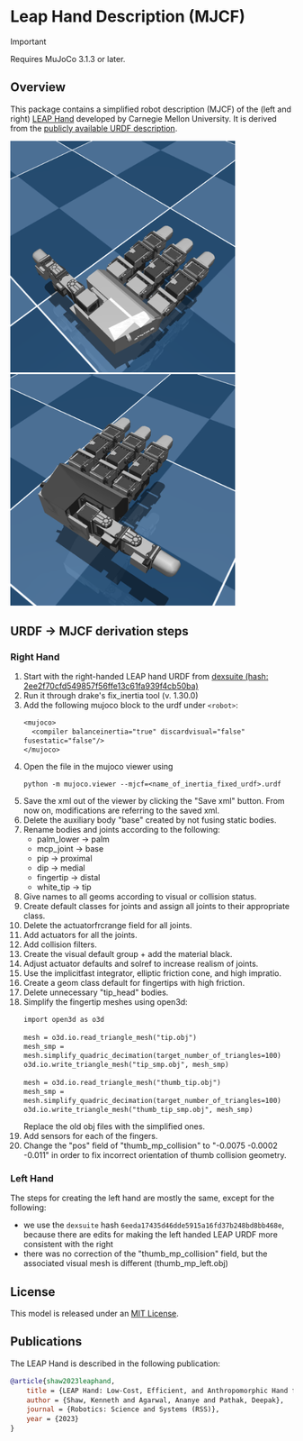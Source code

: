 # Leap Hand Description (MJCF)

> [!IMPORTANT]
> Requires MuJoCo 3.1.3 or later.

## Overview

This package contains a simplified robot description (MJCF) of the (left and right) [LEAP Hand](https://leaphand.com/) developed by Carnegie Mellon University. It is derived from the [publicly available URDF description](https://github.com/dexsuite/dex-urdf/tree/main/robots/hands/leap_hand).

<p float="left">
  <img src="left_hand.png" width="400">
  <img src="right_hand.png" width="400">
</p>

## URDF → MJCF derivation steps

### Right Hand
1. Start with the right-handed LEAP hand URDF from [dexsuite (hash: 2ee2f70cfd549857f56ffe13c61fa939f4cb50ba)](https://github.com/dexsuite/dex-urdf/tree/main/robots/hands/leap_hand)
2. Run it through drake's fix_inertia tool (v. 1.30.0)
3. Add the following mujoco block to the urdf under `<robot>`:
    ```
    <mujoco>
      <compiler balanceinertia="true" discardvisual="false" fusestatic="false"/>
    </mujoco>
    ```
4. Open the file in the mujoco viewer using
    ```
    python -m mujoco.viewer --mjcf=<name_of_inertia_fixed_urdf>.urdf
    ```
5. Save the xml out of the viewer by clicking the "Save xml" button. From now on, modifications are referring to the saved xml.
6. Delete the auxiliary body "base" created by not fusing static bodies.
7. Rename bodies and joints according to the following:
    - palm_lower -> palm
    - mcp_joint -> base
    - pip -> proximal
    - dip -> medial
    - fingertip -> distal
    - white_tip -> tip
8. Give names to all geoms according to visual or collision status.
9. Create default classes for joints and assign all joints to their appropriate class.
10. Delete the actuatorfrcrange field for all joints.
11. Add actuators for all the joints.
12. Add collision filters.
13. Create the visual default group + add the material black.
14. Adjust actuator defaults and solref to increase realism of joints.
15. Use the implicitfast integrator, elliptic friction cone, and high impratio.
16. Create a geom class default for fingertips with high friction.
17. Delete unnecessary "tip_head" bodies.
18. Simplify the fingertip meshes using open3d:
    ```
    import open3d as o3d

    mesh = o3d.io.read_triangle_mesh("tip.obj")
    mesh_smp = mesh.simplify_quadric_decimation(target_number_of_triangles=100)
    o3d.io.write_triangle_mesh("tip_smp.obj", mesh_smp)

    mesh = o3d.io.read_triangle_mesh("thumb_tip.obj")
    mesh_smp = mesh.simplify_quadric_decimation(target_number_of_triangles=100)
    o3d.io.write_triangle_mesh("thumb_tip_smp.obj", mesh_smp)
    ```
    Replace the old obj files with the simplified ones.
19. Add sensors for each of the fingers.
20. Change the "pos" field of "thumb_mp_collision" to "-0.0075 -0.0002 -0.011" in
    order to fix incorrect orientation of thumb collision geometry.

### Left Hand
The steps for creating the left hand are mostly the same, except for the following:
- we use the `dexsuite` hash `6eeda17435d46dde5915a16fd37b248bd8bb468e`, because there are edits for making the left handed LEAP URDF more consistent with the right
- there was no correction of the "thumb_mp_collision" field, but the associated visual mesh is different (thumb_mp_left.obj)

## License

This model is released under an [MIT License](LICENSE).

## Publications

The LEAP Hand is described in the following publication:

```bibtex
@article{shaw2023leaphand,
    title = {LEAP Hand: Low-Cost, Efficient, and Anthropomorphic Hand for Robot Learning},
    author = {Shaw, Kenneth and Agarwal, Ananye and Pathak, Deepak},
    journal = {Robotics: Science and Systems (RSS)},
    year = {2023}
}
```
